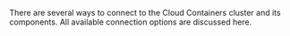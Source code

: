 There are several ways to connect to the Cloud Containers cluster and its components. All available connection options are discussed here.